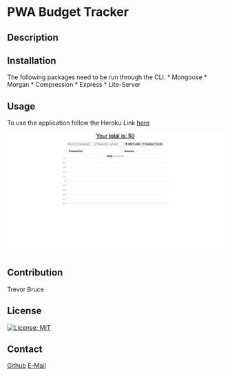 # PWA Budget Tracker

## Description

## Installation

The following packages need to be run through the CLI.
    * Mongoose
    * Morgan
    * Compression
    * Express
    * Lite-Server

## Usage

To use the application follow the Heroku Link <a href=" https://shielded-inlet-66273.herokuapp.com" target=_blank>here</a>

![TrackerMainPage](/assets/images/landingpage.png)


## Contribution

Trevor Bruce

## License

[![License: MIT](https://img.shields.io/badge/License-MIT-yellow.svg)](https://opensource.org/licenses/MIT)

## Contact

<a href="https://github.com/">Github</a>
<a href="mailto:tbnyk03@gmail.com">E-Mail</a>